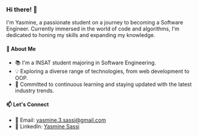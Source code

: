 ### Hi there! 👋

I'm Yasmine, a passionate student on a journey to becoming a Software Engineer. Currently immersed in the world of code and algorithms, I'm dedicated to honing my skills and expanding my knowledge.

#### 🌱 About Me
- 📚 I'm a INSAT student majoring in Software Engineering.
- 💡 Exploring a diverse range of technologies, from web development to OOP.
- 🚀 Committed to continuous learning and staying updated with the latest industry trends.

#### 📫 Let's Connect
- 📧 Email: yasmine.3.sassi@gmail.com
- 🔗 LinkedIn: [Yasmine Sassi](https://www.linkedin.com/in/yasmine-sassi-536138249/)
